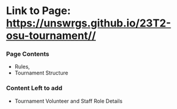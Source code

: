 
# Link to Page: <https://unswrgs.github.io/23T2-osu-tournament//>

### Page Contents

- Rules, 
- Tournament Structure

### Content Left to add

- Tournament Volunteer and Staff Role Details
